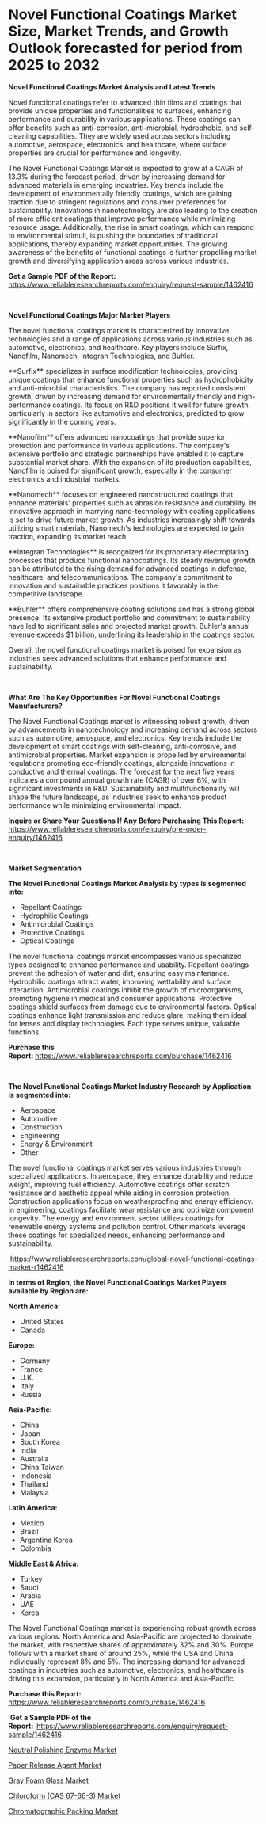 <p><h1>Novel Functional Coatings Market Size, Market Trends, and Growth Outlook forecasted for period from 2025 to 2032</h1></p><p><strong>Novel Functional Coatings Market Analysis and Latest Trends</strong></p>
<p><p>Novel functional coatings refer to advanced thin films and coatings that provide unique properties and functionalities to surfaces, enhancing performance and durability in various applications. These coatings can offer benefits such as anti-corrosion, anti-microbial, hydrophobic, and self-cleaning capabilities. They are widely used across sectors including automotive, aerospace, electronics, and healthcare, where surface properties are crucial for performance and longevity.</p><p>The Novel Functional Coatings Market is expected to grow at a CAGR of 13.3% during the forecast period, driven by increasing demand for advanced materials in emerging industries. Key trends include the development of environmentally friendly coatings, which are gaining traction due to stringent regulations and consumer preferences for sustainability. Innovations in nanotechnology are also leading to the creation of more efficient coatings that improve performance while minimizing resource usage. Additionally, the rise in smart coatings, which can respond to environmental stimuli, is pushing the boundaries of traditional applications, thereby expanding market opportunities. The growing awareness of the benefits of functional coatings is further propelling market growth and diversifying application areas across various industries.</p></p>
<p><strong>Get a Sample PDF of the Report:&nbsp;</strong> <a href="https://www.reliableresearchreports.com/enquiry/request-sample/1462416?utm_campaign=38&utm_medium=2&utm_source=Github&utm_content=ia&utm_term=03022025&utm_id=novel-functional-coatings">https://www.reliableresearchreports.com/enquiry/request-sample/1462416</a></p>
<p>&nbsp;</p>
<p><strong>Novel Functional Coatings Major Market Players</strong></p>
<p><p>The novel functional coatings market is characterized by innovative technologies and a range of applications across various industries such as automotive, electronics, and healthcare. Key players include Surfix, Nanofilm, Nanomech, Integran Technologies, and Buhler.</p><p>**Surfix** specializes in surface modification technologies, providing unique coatings that enhance functional properties such as hydrophobicity and anti-microbial characteristics. The company has reported consistent growth, driven by increasing demand for environmentally friendly and high-performance coatings. Its focus on R&D positions it well for future growth, particularly in sectors like automotive and electronics, predicted to grow significantly in the coming years.</p><p>**Nanofilm** offers advanced nanocoatings that provide superior protection and performance in various applications. The company's extensive portfolio and strategic partnerships have enabled it to capture substantial market share. With the expansion of its production capabilities, Nanofilm is poised for significant growth, especially in the consumer electronics and industrial markets.</p><p>**Nanomech** focuses on engineered nanostructured coatings that enhance materials' properties such as abrasion resistance and durability. Its innovative approach in marrying nano-technology with coating applications is set to drive future market growth. As industries increasingly shift towards utilizing smart materials, Nanomech's technologies are expected to gain traction, expanding its market reach.</p><p>**Integran Technologies** is recognized for its proprietary electroplating processes that produce functional nanocoatings. Its steady revenue growth can be attributed to the rising demand for advanced coatings in defense, healthcare, and telecommunications. The company's commitment to innovation and sustainable practices positions it favorably in the competitive landscape.</p><p>**Buhler** offers comprehensive coating solutions and has a strong global presence. Its extensive product portfolio and commitment to sustainability have led to significant sales and projected market growth. Buhler's annual revenue exceeds $1 billion, underlining its leadership in the coatings sector.</p><p>Overall, the novel functional coatings market is poised for expansion as industries seek advanced solutions that enhance performance and sustainability.</p></p>
<p>&nbsp;</p>
<p><strong>What Are The Key Opportunities For Novel Functional Coatings Manufacturers?</strong></p>
<p><p>The Novel Functional Coatings market is witnessing robust growth, driven by advancements in nanotechnology and increasing demand across sectors such as automotive, aerospace, and electronics. Key trends include the development of smart coatings with self-cleaning, anti-corrosive, and antimicrobial properties. Market expansion is propelled by environmental regulations promoting eco-friendly coatings, alongside innovations in conductive and thermal coatings. The forecast for the next five years indicates a compound annual growth rate (CAGR) of over 6%, with significant investments in R&D. Sustainability and multifunctionality will shape the future landscape, as industries seek to enhance product performance while minimizing environmental impact.</p></p>
<p><strong>Inquire or Share Your Questions If Any Before Purchasing This Report:</strong> <a href="https://www.reliableresearchreports.com/enquiry/pre-order-enquiry/1462416?utm_campaign=38&utm_medium=2&utm_source=Github&utm_content=ia&utm_term=03022025&utm_id=novel-functional-coatings">https://www.reliableresearchreports.com/enquiry/pre-order-enquiry/1462416</a></p>
<p>&nbsp;</p>
<p><strong>Market Segmentation</strong></p>
<p><strong>The Novel Functional Coatings Market Analysis by types is segmented into:</strong></p>
<p><ul><li>Repellant Coatings</li><li>Hydrophilic Coatings</li><li>Antimicrobial Coatings</li><li>Protective Coatings</li><li>Optical Coatings</li></ul></p>
<p><p>The novel functional coatings market encompasses various specialized types designed to enhance performance and usability. Repellant coatings prevent the adhesion of water and dirt, ensuring easy maintenance. Hydrophilic coatings attract water, improving wettability and surface interaction. Antimicrobial coatings inhibit the growth of microorganisms, promoting hygiene in medical and consumer applications. Protective coatings shield surfaces from damage due to environmental factors. Optical coatings enhance light transmission and reduce glare, making them ideal for lenses and display technologies. Each type serves unique, valuable functions.</p></p>
<p><strong>Purchase this Report:&nbsp;</strong><a href="https://www.reliableresearchreports.com/purchase/1462416?utm_campaign=38&utm_medium=2&utm_source=Github&utm_content=ia&utm_term=03022025&utm_id=novel-functional-coatings">https://www.reliableresearchreports.com/purchase/1462416</a></p>
<p>&nbsp;</p>
<p><strong>The Novel Functional Coatings Market Industry Research by Application is segmented into:</strong></p>
<p><ul><li>Aerospace</li><li>Automotive</li><li>Construction</li><li>Engineering</li><li>Energy & Environment</li><li>Other</li></ul></p>
<p><p>The novel functional coatings market serves various industries through specialized applications. In aerospace, they enhance durability and reduce weight, improving fuel efficiency. Automotive coatings offer scratch resistance and aesthetic appeal while aiding in corrosion protection. Construction applications focus on weatherproofing and energy efficiency. In engineering, coatings facilitate wear resistance and optimize component longevity. The energy and environment sector utilizes coatings for renewable energy systems and pollution control. Other markets leverage these coatings for specialized needs, enhancing performance and sustainability.</p></p>
<p><a href="https://www.reliableresearchreports.com/global-novel-functional-coatings-market-r1462416?utm_campaign=38&utm_medium=2&utm_source=Github&utm_content=ia&utm_term=03022025&utm_id=novel-functional-coatings">&nbsp;https://www.reliableresearchreports.com/global-novel-functional-coatings-market-r1462416</a></p>
<p><strong>In terms of Region, the Novel Functional Coatings Market Players available by Region are:</strong></p>
<p>
    <p> <strong> North America: </strong>
        <ul>
            <li>United States</li>
            <li>Canada</li>
        </ul>
        </p> 
    <p> <strong> Europe: </strong>
        <ul>
            <li>Germany</li>
            <li>France</li>
            <li>U.K.</li>
            <li>Italy</li>
            <li>Russia</li>
        </ul>
        </p> 
    <p> <strong> Asia-Pacific: </strong>
        <ul>
            <li>China</li>
            <li>Japan</li>
            <li>South Korea</li>
            <li>India</li>
            <li>Australia</li>
            <li>China Taiwan</li>
            <li>Indonesia</li>
            <li>Thailand</li>
            <li>Malaysia</li>
        </ul>
        </p> 
    <p> <strong> Latin America: </strong>
        <ul>
            <li>Mexico</li>
            <li>Brazil</li>
            <li>Argentina Korea</li>
            <li>Colombia</li>
        </ul>
        </p> 
    <p> <strong> Middle East & Africa: </strong>
        <ul>
            <li>Turkey</li>
            <li>Saudi</li>
            <li>Arabia</li>
            <li>UAE</li>
            <li>Korea</li>
        </ul>
    </p>
    </p>
<p><p>The Novel Functional Coatings market is experiencing robust growth across various regions. North America and Asia-Pacific are projected to dominate the market, with respective shares of approximately 32% and 30%. Europe follows with a market share of around 25%, while the USA and China individually represent 8% and 5%. The increasing demand for advanced coatings in industries such as automotive, electronics, and healthcare is driving this expansion, particularly in North America and Asia-Pacific. </p></p>
<p><strong>Purchase this Report: </strong><a href="https://www.reliableresearchreports.com/purchase/1462416?utm_campaign=38&utm_medium=2&utm_source=Github&utm_content=ia&utm_term=03022025&utm_id=novel-functional-coatings">https://www.reliableresearchreports.com/purchase/1462416</a></p>
<p>&nbsp;<strong>Get a Sample PDF of the Report:&nbsp;&nbsp;</strong><a href="https://www.reliableresearchreports.com/enquiry/request-sample/1462416?utm_campaign=38&utm_medium=2&utm_source=Github&utm_content=ia&utm_term=03022025&utm_id=novel-functional-coatings">https://www.reliableresearchreports.com/enquiry/request-sample/1462416</a></p>
<p><strong></strong></p>
<p><p><a href="https://github.com/saaindosya/Market-Research-Report-List-1/blob/main/neutral-polishing-enzyme-market.md?utm_campaign=38&utm_medium=2&utm_source=Github&utm_content=ia&utm_term=03022025&utm_id=novel-functional-coatings">Neutral Polishing Enzyme Market</a></p><p><a href="https://github.com/penglatilles/Market-Research-Report-List-1/blob/main/paper-release-agent-market.md?utm_campaign=38&utm_medium=2&utm_source=Github&utm_content=ia&utm_term=03022025&utm_id=novel-functional-coatings">Paper Release Agent Market</a></p><p><a href="https://github.com/zurubting/Market-Research-Report-List-1/blob/main/gray-foam-glass-market.md?utm_campaign=38&utm_medium=2&utm_source=Github&utm_content=ia&utm_term=03022025&utm_id=novel-functional-coatings">Gray Foam Glass Market</a></p><p><a href="https://github.com/lalolatiot/Market-Research-Report-List-1/blob/main/chloroform-cas-67-66-3-market.md?utm_campaign=38&utm_medium=2&utm_source=Github&utm_content=ia&utm_term=03022025&utm_id=novel-functional-coatings">Chloroform (CAS 67-66-3) Market</a></p><p><a href="https://github.com/ternainglin/Market-Research-Report-List-1/blob/main/chromatographic-packing-market.md?utm_campaign=38&utm_medium=2&utm_source=Github&utm_content=ia&utm_term=03022025&utm_id=novel-functional-coatings">Chromatographic Packing Market</a></p></p>